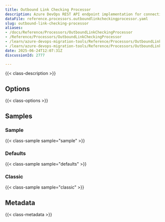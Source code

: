 ```yaml
---
title: Outbound Link Checking Processor
description: Azure DevOps REST API endpoint implementation for connecting to Azure DevOps organizations. Provides HTTP client access and pipeline-related API operations for migration scenarios.
dataFile: reference.processors.outboundlinkcheckingprocessor.yaml
slug: outbound-link-checking-processor
aliases:
- /docs/Reference/Processors/OutboundLinkCheckingProcessor
- /Reference/Processors/OutboundLinkCheckingProcessor
- /learn/azure-devops-migration-tools/Reference/Processors/OutboundLinkCheckingProcessor
- /learn/azure-devops-migration-tools/Reference/Processors/OutboundLinkCheckingProcessor/index.md
date: 2025-06-24T12:07:31Z
discussionId: 2777

---
```

{{< class-description >}}

## Options

{{< class-options >}}

## Samples

### Sample

{{< class-sample sample="sample" >}}

### Defaults

{{< class-sample sample="defaults" >}}

### Classic

{{< class-sample sample="classic" >}}

## Metadata

{{< class-metadata >}}
